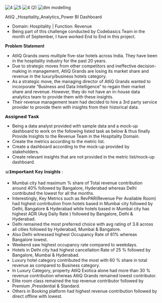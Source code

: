 ![4](https://github.com/user-attachments/assets/4087012d-fd40-4ecc-a492-f10c0b71f23b)
![5](https://github.com/user-attachments/assets/32bbe4e2-a129-41f3-b970-a45544eef827)
![4  (2)](https://github.com/user-attachments/assets/5c9f2f78-10fa-49e7-a604-397d24c7b7cd)
![dim modelling](https://github.com/user-attachments/assets/4a422244-1b9f-430a-87f0-83b7da53bdd9)



  AtliQ _Hospitality_Analytics_Power BI Dashboard
- Domain: Hospitality | Function: Revenue
- Being part of this challenge conducted by Codebasics Team in the month of September, I have worked End to End in this project.

𝐏𝐫𝐨𝐛𝐥𝐞𝐦 𝐒𝐭𝐚𝐭𝐞𝐦𝐞𝐧𝐭 
- AtliQ Grands owns multiple five-star hotels across India. They have been in the hospitality industry for the past 20 years. 
- Due to strategic moves from other competitors and ineffective decision-making in management, AtliQ Grands are losing its market share and revenue in the luxury/business hotels category.
- As a strategic move, the managing director of AtliQ Grands wanted to incorporate “Business and Data Intelligence” to regain their market share and revenue. However, they do not have an in-house data analytics team to provide them with these insights.
- Their revenue management team had decided to hire a 3rd party service provider to provide them with insights from their historical data.

𝗔𝘀𝘀𝗶𝗴𝗻𝗲𝗱 𝗧𝗮𝘀𝗸 
 - Being a data analyst provided with sample data and a mock-up dashboard to work on the following listed task as below & thus finally Provide Insights to the Revenue Team in the Hospitality Domain.
- Create the metrics according to the metric list.
- Create a dashboard according to the mock-up provided by stakeholders.
- Create relevant insights that are not provided in the metric list/mock-up dashboard.

📊𝗜𝗺𝗽𝗼𝗿𝘁𝗮𝗻𝘁 𝐊𝐞𝐲 𝐈𝐧𝐬𝐢𝐠𝐡𝐭𝐬 :

- Mumbai city had maximum % share of Total revenue contribution around 40% followed by Bangalore, Hyderabad whereas Delhi contributed the lowest for all the months.
- Interestingly, Key Metrics such as RevPAR(Revenue Per Available Room) had highest contribution from hotels based in Mumbai city followed by Delhi, Bangalore & Hyderabad while hotels based in Mumbai city has highest ADR (Avg Daily Rate ) followed by Bangalore, Delhi & Hyderabad.
- Delhi remained the most preferred choice with avg rating of 3.8 across all cities followed by Hyderabad, Mumbai & Bangalore.
- Also Delhi witnessed highest Occupancy Rate of 61% whereas Bangalore lowest. 
- Weekend saw highest occupancy rate compared to weekdays.
- Hotels in Delhi city had highest cancellation Rate of 25 % followed by Bangalore, Mumbai & Hyderabad.
- Luxury hotel category contributed the most with 60 % share in total revenue as compared to Business category. 
- In Luxury Category, property AtliQ Exotica alone had more than 30 % revenue contribution whereas AtliQ Grands remained lowest contributor.
- Elite room class remained the top revenue contributor followed by Premium ,Presidential & Standard.
- Others in Booking platform had highest revenue contribution followed by direct offline with lowest. 
